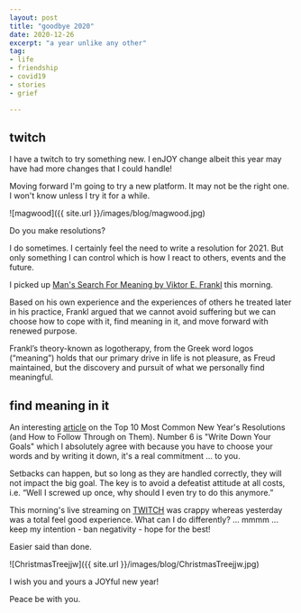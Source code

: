 ```yaml
---
layout: post
title: "goodbye 2020"
date: 2020-12-26
excerpt: "a year unlike any other"
tag:
- life
- friendship
- covid19
- stories
- grief

---
```

## twitch

I have a twitch to try something new. I enJOY change albeit this year may have had more changes that I could handle!

Moving forward I'm going to try a new platform. It may not be the right one. I won't know unless I try it for a while.

![magwood]({{ site.url }}/images/blog/magwood.jpg)

Do you make resolutions? 

I do sometimes. I certainly feel the need to write a resolution for 2021. But only something I can control which is how I react to others, events and the future. 

I picked up [Man's Search For Meaning by Viktor E. Frankl](https://www.cbc.ca/radio/sunday/closing-the-office-of-religious-freedom-students-rate-their-universities-don-francks-the-enduring-power-of-1.3520034/the-meaningful-man-a-one-hour-special-1.3520040?x-eu-country=false) this morning. 

Based on his own experience and the experiences of others he treated later in his practice, Frankl argued that we cannot avoid suffering but we can choose how to cope with it, find meaning in it, and move forward with renewed purpose.

Frankl’s theory-known as logotherapy, from the Greek word logos (“meaning”) holds that our primary drive in life is not pleasure, as Freud maintained, but the discovery and pursuit of what we personally find meaningful.

## find meaning in it

An interesting [article](https://www.goskills.com/Soft-Skills/Resources/Top-10-new-years-resolutions) on the Top 10 Most Common New Year's Resolutions (and How to Follow Through on Them). Number 6 is "Write Down Your Goals" which I absolutely agree with because you have to choose your words and by writing it down, it's a real commitment ... to you.

Setbacks can happen, but so long as they are handled correctly, they will not impact the big goal. The key is to avoid a defeatist attitude at all costs, i.e. “Well I screwed up once, why should I even try to do this anymore.” 

This morning's live streaming on [TWITCH](https://www.twitch.tv/janet_joy) was crappy whereas yesterday was a total feel good experience. What can I do differently? ... mmmm ... keep my intention - ban negativity - hope for the best! 

Easier said than done.

![ChristmasTreejjw]({{ site.url }}/images/blog/ChristmasTreejjw.jpg)

I wish you and yours a JOYful new year!

Peace be with you.